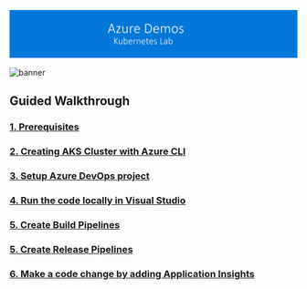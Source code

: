 ![banner](WalkthroughGuide/images/banner-lab.png)


![banner](WalkthroughGuide/images/architecture.png)

## Guided Walkthrough

### [1. Prerequisites](WalkthroughGuide/Prerequisites.md)

### [2. Creating AKS Cluster with Azure CLI](WalkthroughGuide/createcluster.md)

### [3. Setup Azure DevOps project](WalkthroughGuide/devopsproj.md)

### [4. Run the code locally in Visual Studio](WalkthroughGuide/runcodelocally.md)

### [5. Create Build Pipelines](WalkthroughGuide/buildpipelines.md)

### [5. Create Release Pipelines](WalkthroughGuide/releasepipelines.md)

### [6. Make a code change by adding Application Insights](WalkthroughGuide/codechanges.md)


